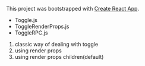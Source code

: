 This project was bootstrapped with [Create React App](https://github.com/facebookincubator/create-react-app).

* Toggle.js  
* ToggleRenderProps.js
* ToggleRPC.js

1.  classic way of dealing with toggle
2.  using render props
3.  using render props children(default)
